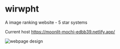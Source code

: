 # wirwpht
A image ranking website - 5 star systems

Current host https://moonlit-mochi-edbb39.netlify.app/


![webpage design](https://user-images.githubusercontent.com/95193376/220222923-fd807ee5-8408-4701-abbc-74c22f177986.png)
